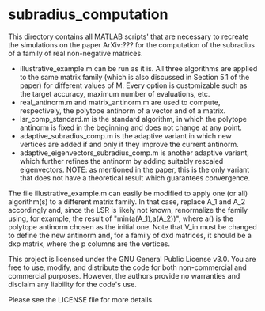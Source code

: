 # subradius_computation

This directory contains all MATLAB scripts' that are necessary to recreate the simulations on the paper ArXiv:??? for the computation of the subradius of a family of real non-negative matrices.

- illustrative_example.m can be run as it is. All three algorithms are applied to the same matrix family (which is also discussed in Section 5.1 of the paper) for different values of M. Every option is customizable such as the target accuracy, maximum number of evaluations, etc.
- real_antinorm.m and matrix_antinorm.m are used to compute, respectively, the polytope antinorm of a vector and of a matrix.
- lsr_comp_standard.m is the standard algorithm, in which the polytope antinorm is fixed in the beginning and does not change at any point.
- adaptive_subradius_comp.m is the adaptive variant in which new vertices are added if and only if they improve the current antinorm.
- adaptive_eigenvectors_subradius_comp.m is another adaptive variant, which further refines the antinorm by adding suitably rescaled eigenvectors. NOTE: as mentioned in the paper, this is the only variant that does not have a theoretical result which guarantees convergence.

The file illustrative_example.m can easily be modified to apply one (or all) algorithm(s) to a different matrix family. In that case, replace A_1 and A_2 accordingly and, since the LSR is likely not known, renormalize the family using, for example, the result of "min(a(A_1),a(A_2))", where a() is the polytope antinorm chosen as the initial one. Note that V_in must be changed to define the new antinorm and, for a family of dxd matrices, it should be a dxp matrix, where the p columns are the vertices.

This project is licensed under the GNU General Public License v3.0. You are free to use, modify, and distribute the code for both non-commercial and commercial purposes. However, the authors provide no warranties and disclaim any liability for the code's use.

Please see the LICENSE file for more details.
